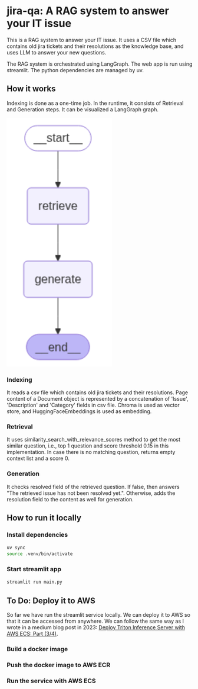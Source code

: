 # jira-qa: A RAG system to answer your IT issue

This is a RAG system to answer your IT issue. It uses a CSV file which contains old jira tickets and their resolutions as the knowledge base, and uses LLM to answer your new questions.

The RAG system is orchestrated using LangGraph. The web app is run using streamlit. The python dependencies are managed by uv.

## How it works

Indexing is done as a one-time job. In the runtime, it consists of Retrieval and Generation steps. It can be visualized a LangGraph graph.

![LangGraph graph](graph.png)

### Indexing
It reads a csv file which contains old jira tickets and their resolutions. Page content of a Document object is represented by a concatenation of 'Issue', 'Description' and 'Category' fields in csv file. Chroma is used as vector store, and HuggingFaceEmbeddings is used as embedding.

### Retrieval
It uses similarity_search_with_relevance_scores method to get the most similar question, i.e., top 1 question and score threshold 0.15 in this implementation. In case there is no matching question, returns empty context list and a score 0. 

### Generation
It checks resolved field of the retrieved question. If false, then answers "The retrieved issue has not been resolved yet.". Otherwise, adds the resolution field to the content as well for generation.

## How to run it locally

### Install dependencies

```bash
uv sync
source .venv/bin/activate
```

### Start streamlit app

```bash
streamlit run main.py
```

## To Do: Deploy it to AWS
So far we have run the streamlit service locally. We can deploy it to AWS so that it can be accessed from anywhere. We can follow the same way as I wrote in a medium blog post in 2023: [Deploy Triton Inference Server with AWS ECS: Part (3/4)](https://pub.towardsai.net/deploy-triton-inference-server-with-aws-ecs-part-3-4-210fb6d707f6). 

### Build a docker image
### Push the docker image to AWS ECR
### Run the service with AWS ECS

